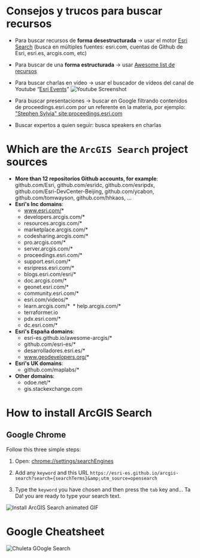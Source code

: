 # Consejos y trucos para buscar recursos

* Para buscar recursos de **forma desestructurada** -> usar el motor [Esri Search](https://esri-es.github.io/arcgis-search) (busca en múltiples fuentes: esri.com, cuentas de Github de Esri, esri.es, arcgis.com, etc)

* Para buscar de una **forma estructurada** -> usar [Awesome list de recursos](https://esri-es.github.io/awesome-arcgis)

* Para buscar charlas en vídeo -> usar el buscador de vídeos del canal de Youtube “[Esri Events](https://www.youtube.com/channel/UC_yE3TatdZKAXvt_TzGJ6mw)”
![Youtube Screenshot](https://user-images.githubusercontent.com/826965/32048072-6d1ed95e-ba48-11e7-97b2-1e46c7919337.jpg)

* Para buscar presentaciones -> buscar en Google filtrando contenidos de proceedings.esri.com por un referente en la materia, por ejemplo: ["Stephen Sylvia" site:proceedings.esri.com](https://www.google.es/search?q=%22Stephen+Sylvia%22+site%3Aproceedings.esri.com&oq=%22Stephen+Sylvia%22+site%3Aproceedings.esri.com&gs_l=psy-ab.3...14716.15588.0.15866.4.4.0.0.0.0.70.256.4.4.0....0...1.1.64.psy-ab..0.0.0....0.EUxMn4ZT6nU)

* Buscar expertos a quien seguir: busca speakers en charlas

# Which are the `ArcGIS Search` project sources

* **More than 12 repositorios Github accounts, for example**: github.com/Esri, github.com/esridc, github.com/esripdx, github.com/Esri-DevCenter-Beijing, github.com/ycabon, github.com/tomwayson, github.com/hhkaos, ...
* **Esri's Inc domains**:
  * www.esri.com/*
  * developers.arcgis.com/*
  * resources.arcgis.com/*
  * marketplace.arcgis.com/*
  * codesharing.arcgis.com/*
  * pro.arcgis.com/*
  * server.arcgis.com/*
  * proceedings.esri.com/*
  * support.esri.com/*
  * esripress.esri.com/*
  * blogs.esri.com/esri/*
  * doc.arcgis.com/*
  * geonet.esri.com/*
  * community.esri.com/*
  * esri.com/videos/*
  * learn.arcgis.com/*
  * help.arcgis.com/*
  * terraformer.io
  * pdx.esri.com/*
  * dc.esri.com/*
* **Esri's España domains**:
  * esri-es.github.io/awesome-arcgis/*
  * github.com/esri-es/*
  * desarrolladores.esri.es/*
  * www.geodevelopers.org/*
* **Esri's UK domains**:
  * github.com/maplabs/*
* **Other domains**: 
  * odoe.net/*
  * gis.stackexchange.com
  
# How to install ArcGIS Search

## Google Chrome

Follow this three simple steps:

1. Open: [chrome://settings/searchEngines](chrome://settings/searchEngines)

2. Add any `keyword` and this URL `https://esri-es.github.io/arcgis-search?search={searchTerms}&amp;utm_source=opensearch`

3. Type the `keyword` you have chosen and then press the `tab` key and... Ta Da! you are ready to type your search text.

![Install ArcGIS Search animated GIF](./assets/img/ArcGIS-Search-HD.gif)


# Google Cheatsheet

![Chuleta GOogle Search](https://cdn.zapier.com/storage/photos/1909af2500a0b1cce729037082e3f408.png)
